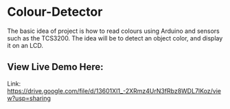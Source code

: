 # Colour-Detector
The basic idea of project is how to read colours using Arduino and sensors
such as the TCS3200. The idea will be to detect an object color, and display
it on an LCD. 
<br>

## View Live Demo Here:
Link: https://drive.google.com/file/d/13601XI1_-2XRmz4UrN3fRbz8WDL7lKoz/view?usp=sharing

